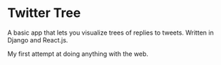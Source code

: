 # Twitter Tree

A basic app that lets you visualize trees of replies to tweets. Written in Django and React.js.

My first attempt at doing anything with the web.
